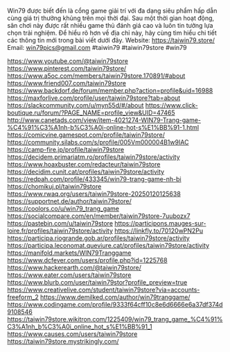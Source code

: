 Win79 được biết đến là cổng game giải trí với đa dạng siêu phẩm hấp dẫn cùng giá trị thưởng khủng trên mọi thời đại. Sau một thời gian hoạt động, sân chơi này được rất nhiều game thủ đánh giá cao và luôn tin tưởng lựa chọn trải nghiệm. Để hiểu rõ hơn về địa chỉ này, hãy cùng tìm hiểu chi tiết các thông tin mới trong bài viết dưới đây.
Website: https://taiwin79.store/
Email: win79pics@gmail.com
#taiwin79 #taiwin79store #win79

https://www.youtube.com/@taiwin79store
https://www.pinterest.com/taiwin79store/
https://www.a5oc.com/members/taiwin79store.170891/#about
https://www.friend007.com/taiwin79store
https://www.backdorf.de/forum/member.php?action=profile&uid=16988
https://maxforlive.com/profile/user/taiwin79store?tab=about
https://slackcommunity.com/u/myn55d/#/about
https://www.click-boutique.ru/forum/?PAGE_NAME=profile_view&UID=47465
http://www.canetads.com/view/item-4021274-WIN79-Trang-game-%C4%91%C3%A1nh-b%C3%A0i-online-hot-s%E1%BB%91-1.html
https://comicvine.gamespot.com/profile/taiwin79store/
https://community.silabs.com/s/profile/005Vm000004B1w9IAC
https://camp-fire.jp/profile/taiwin79store
https://decidem.primariatm.ro/profiles/taiwin79store/activity
https://www.hoaxbuster.com/redacteur/taiwin79store
https://decidim.cunit.cat/profiles/taiwin79store/activity
https://redpah.com/profile/433345/win79-trang-game-nh-bi
https://chomikuj.pl/taiwin79store
https://www.rwaq.org/users/taiwin79store-20250120125638
https://supportnet.de/author/taiwin79store/
https://coolors.co/u/win79_trang_game
https://socialcompare.com/en/member/taiwin79store-7uubozx7
https://pastebin.com/u/taiwin79store
https://participons.mauges-sur-loire.fr/profiles/taiwin79store/activity
https://linkfly.to/70120wPN2Pu
https://participa.riogrande.gob.ar/profiles/taiwin79store/activity
https://participa.leconomat.queviure.cat/profiles/taiwin79store/activity
https://manifold.markets/WIN79Tranggame
https://www.dcfever.com/users/profile.php?id=1225768
https://www.hackerearth.com/@taiwin79store/
https://www.eater.com/users/taiwin79store
https://www.blurb.com/user/taiwin79stor?profile_preview=true
https://www.creativelive.com/student/taiwin79store?via=accounts-freeform_2
https://www.demilked.com/author/win79tranggame/
https://www.codingame.com/profile/9333f64cff10c8e6d6666e6a37df374d9108546
https://taiwin79store.wikitron.com/1225409/win79_trang_game_%C4%91%C3%A1nh_b%C3%A0i_online_hot_s%E1%BB%91_1
https://www.causes.com/users/taiwin79store
https://taiwin79store.mystrikingly.com/
